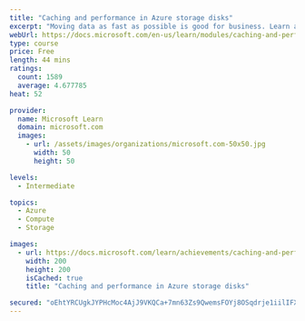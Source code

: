 ```yaml
---
title: "Caching and performance in Azure storage disks"
excerpt: "Moving data as fast as possible is good for business. Learn about disk performance in Azure, how caching can help optimize read and write access to storage, and how to enable caching to help optimize the performance of Azure VM disks."
webUrl: https://docs.microsoft.com/en-us/learn/modules/caching-and-performance-azure-storage-and-disks/
type: course
price: Free
length: 44 mins
ratings:
  count: 1589
  average: 4.677785
heat: 52

provider:
  name: Microsoft Learn
  domain: microsoft.com
  images:
    - url: /assets/images/organizations/microsoft.com-50x50.jpg
      width: 50
      height: 50

levels:
  - Intermediate

topics:
  - Azure
  - Compute
  - Storage

images:
  - url: https://docs.microsoft.com/learn/achievements/caching-and-performance-azure-storage-and-disks-social.png
    width: 200
    height: 200
    isCached: true
    title: "Caching and performance in Azure storage disks"

secured: "oEhtYRCUgkJYPHcMoc4AjJ9VKQCa+7mn63Zs9QwemsFOYj8OSqdrje1iilIFXZ/MrSt89SaXLHGLqAmae93AbUJlL/by7U1dgXKCBcj+3cFVGa28KklbeH0J0FTUQNHEnpYtiPzvxQUXcCmUc2qMfwkiuk0cUctJQ9VR69EkbiY2It4p66zXX4FVAKZDbI3tE6ItATvbX2jUEbvbgUW6nArsl8QW1EBANyWeuRjhYaDrJgumEHjaMQsD0yLI7TnIxb3Jk6WrNMmaZxZXkBCO6HbSY5Bkw02V2aipbexN0kqm01Wu6vrfBG7eKN4Jpr/YxDp427W3ey58HpR9gxvudQ3xmgx0CRNp3Ss2Mc917UhufVwtr5I6f557OY4GOsl8TlkalzLirjYlhAdp2yn4Ag==;GqUKpyYlcQBvgVXGppw7SA=="
---
```


